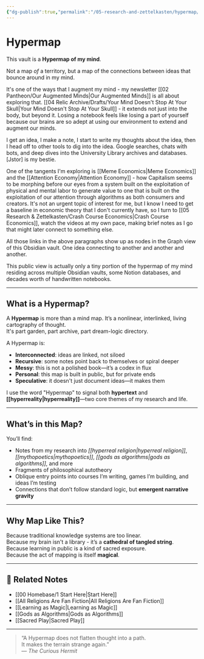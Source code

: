 ```yaml
---
{"dg-publish":true,"permalink":"/05-research-and-zettelkasten/hypermap/"}
---
```


# Hypermap

This vault is a **Hypermap of my mind**.

Not a map *of* a territory, but a map of the connections between ideas that bounce around in my mind.

It's one of the ways that I augment my mind - my newsletter [[02 Pantheon/Our Augmented Minds\|Our Augmented Minds]] is all about exploring that.  [[04 Relic Archive/Drafts/Your Mind Doesn't Stop At Your Skull\|Your Mind Doesn't Stop At Your Skull]] - it extends not just into the body, but beyond it.  Losing a notebook feels like losing a part of yourself because our brains are so adept at using our environment to extend and augment our minds.

I get an idea, I make a note, I start to write my thoughts about the idea, then I head off to other tools to dig into the idea.  Google searches, chats with bots, and deep dives into the University Library archives and databases.  [Jstor] is my bestie.

One of the tangents I'm exploring is [[Meme Economics\|Meme Economics]] and the [[Attention Economy\|Attention Economy]] - how Capitalism seems to be morphing before our eyes from a system built on the exploitation of physical and mental labor to generate value to one that is built on the exploitation of our attention through algorithms as both consumers and creators.  It's not an urgent topic of interest for me, but I know I need to get a baseline in economic theory that I don't currently have, so I turn to [[05 Research & Zettelkasten/Crash Course Economics\|Crash Course Economics]], watch the videos at my own pace, making brief notes as I go that might later connect to something else.

All those links in the above paragraphs show up as nodes in the Graph view of this Obsidian vault.  One idea connecting to another and another and another.  

This public view is actually only a tiny portion of the hypermap of my mind residing across multiple Obsidian vaults, some Notion databases, and decades worth of handwritten notebooks.

---

## What is a Hypermap?

A **Hypermap** is more than a mind map. It’s a nonlinear, interlinked, living cartography of thought.  
It's part garden, part archive, part dream-logic directory.

A Hypermap is:

- **Interconnected**: ideas are linked, not siloed
- **Recursive**: some notes point back to themselves or spiral deeper
- **Messy**: this is not a polished book—it’s a codex in flux
- **Personal**: this map is built in public, but for private ends
- **Speculative**: it doesn't just document ideas—it makes them

I use the word "Hypermap" to signal both **hypertext** and **[[hyperreality\|hyperreality]]**—two core themes of my research and life.

---

## What’s in this Map?

You’ll find:

- Notes from my research into *[[hyperreal religion\|hyperreal religion]]*, *[[mythopoetics\|mythopoetics]]*, *[[gods as algorithms\|gods as algorithms]]*, and more
- Fragments of philosophical autotheory
- Oblique entry points into courses I’m writing, games I’m building, and ideas I’m testing
- Connections that don’t follow standard logic, but **emergent narrative gravity**

---

## Why Map Like This?

Because traditional knowledge systems are too linear.  
Because my brain isn't a library - it’s a **cathedral of tangled string**.  
Because learning in public is a kind of sacred exposure.  
Because the act of mapping is itself **magical**.

---

## 🔗 Related Notes

- [[00 Homebase/1 Start Here\|Start Here]]
- [[All Religions Are Fan Fiction\|All Religions Are Fan Fiction]]
- [[Learning as Magic\|Learning as Magic]]
- [[Gods as Algorithms\|Gods as Algorithms]]
- [[Sacred Play\|Sacred Play]]

---

> “A Hypermap does not flatten thought into a path.  
> It makes the terrain strange again.”  
> — *The Curious Hermit*

